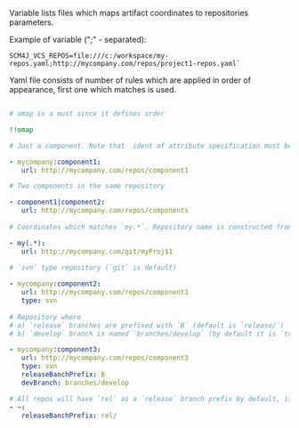 Variable lists files which maps artifact coordinates to repositories parameters.

Example of variable (";" - separated): 

```
SCM4J_VCS_REPOS=file:///c:/workspace/my-repos.yaml;http://mycompany.com/repos/project1-repos.yaml`
```

Yaml file consists of number of rules which are applied in order of appearance, first one which matches is used.

```yaml

# omap is a must since it defines order

!!omap

# Just a component. Note that  ident of attribute specification must be at least three spaces

- mycompany:component1: 
   url: http://mycompany.com/repos/component1

# Two components in the same repository

- component1|component2:
   url: http://mycompany.com/repos/components
  
# Coordinates which matches `my.*`. Repository name is constructed from coorinates name using regular expression

- my(.*):
   url: http://mycompany.com/git/myProj$1
  
# `svn` type repository (`git` is default)

- mycompany:component2:
   url: http://mycompany.com/repos/component1
   type: svn
  
# Repository where 
# a) `release` branches are prefixed with `B` (default is `release/`) 
# b) `develop` branch is named `branches/develop` (by default it is `trunk` or `master` according to the repository type).

- mycompany:component3:
   url: http://mycompany.com/repos/component3
   type: svn
   releaseBanchPrefix: B
   devBranch: branches/develop

# All repos will have `rel` as a `release` branch prefix by default, if not specified above
- ~:
   releaseBanchPrefix: rel/

```
